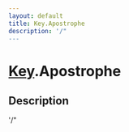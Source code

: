 ```yaml
---
layout: default
title: Key.Apostrophe
description: '/"
---
```

# [Key]({{site.url}}/Pages/Reference/Key.html).Apostrophe

## Description
'/"

